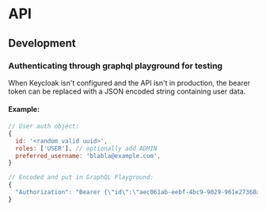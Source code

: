 # API

## Development

### Authenticating through graphql playground for testing

When Keycloak isn't configured and the API isn't in production, the bearer token can be replaced with a JSON encoded string containing user data.

#### Example:

```js
// User auth object:
{
  id: '<random valid uuid>',
  roles: ['USER'], // optionally add ADMIN
  preferred_username: 'blabla@example.com',
}

// Encoded and put in GraphQL Playground:
{
  "Authorization": "Bearer {\"id\":\"aec061ab-eebf-4bc9-9029-961e27368a1c\",\"roles\":[\"USER\"],\"preferred_username\":\"coolguy@gmail.com\"}"
}
```
